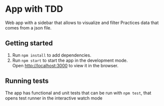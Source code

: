 # App with TDD
Web app with a sidebar that allows to visualize and filter Practices data that comes from a json file.   

## Getting started 

1. Run `npm install` to add dependencies.
2. Run `npm start` to start the app in the development mode.\
Open [http://localhost:3000](http://localhost:3000) to view it in the browser.

## Running tests
The app has functional and unit tests that can be run with `npm test`, that opens test runner in the interactive watch mode
